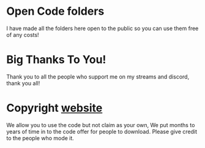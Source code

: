 # Open Code folders
  I have made all the folders here open to the public so you can use them free of any costs!

# Big Thanks To You!
Thank you to all the people who support me on my streams and discord, thank you all!


# Copyright [website](https://kieththegod.co.uk)
We allow you to use the code but not claim as your own, We put months to years of time in to the code offer for people to download. Please give credit to the people who mode it.
